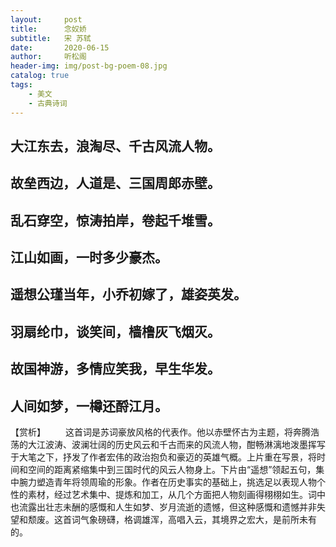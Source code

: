```yaml
---
layout:     post
title:      念奴娇
subtitle:   宋 苏轼
date:       2020-06-15
author:     听松阁
header-img: img/post-bg-poem-08.jpg
catalog: true
tags:
    - 美文
    - 古典诗词
---
```


## 大江东去，浪淘尽、千古风流人物。
## 故垒西边，人道是、三国周郎赤壁。
## 乱石穿空，惊涛拍岸，卷起千堆雪。
## 江山如画，一时多少豪杰。

## 遥想公瑾当年，小乔初嫁了，雄姿英发。
## 羽扇纶巾，谈笑间，樯橹灰飞烟灭。
## 故国神游，多情应笑我，早生华发。
## 人间如梦，一樽还酹江月。

【赏析】
　　这首词是苏词豪放风格的代表作。他以赤壁怀古为主题，将奔腾浩荡的大江波涛、波澜壮阔的历史风云和千古而来的风流人物，酣畅淋漓地泼墨挥写于大笔之下，抒发了作者宏伟的政治抱负和豪迈的英雄气概。上片重在写景，将时间和空间的距离紧缩集中到三国时代的风云人物身上。下片由“遥想”领起五句，集中腕力塑造青年将领周瑜的形象。作者在历史事实的基础上，挑选足以表现人物个性的素材，经过艺术集中、提炼和加工，从几个方面把人物刻画得栩栩如生。词中也流露出壮志未酬的感慨和人生如梦、岁月流逝的遗憾，但这种感慨和遗憾并非失望和颓废。这首词气象磅礴，格调雄浑，高唱入云，其境界之宏大，是前所未有的。
  

